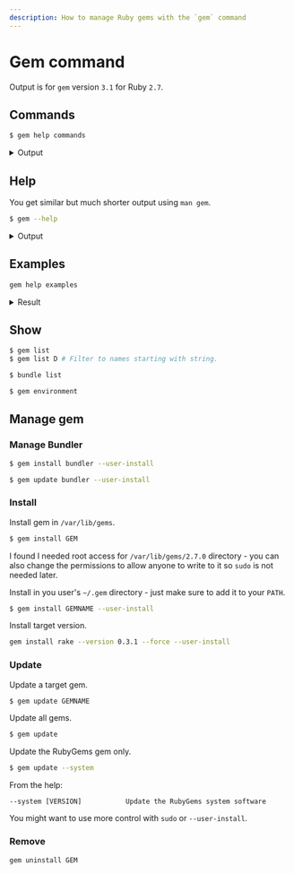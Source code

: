 ```yaml
---
description: How to manage Ruby gems with the `gem` command
---
```

# Gem command

Output is for `gem` version `3.1` for Ruby `2.7`.


## Commands

```sh
$ gem help commands
```

<details>
<summary>Output</summary>

```
GEM commands are:

    build             Build a gem from a gemspec
    cert              Manage RubyGems certificates and signing settings
    check             Check a gem repository for added or missing files
    cleanup           Clean up old versions of installed gems
    contents          Display the contents of the installed gems
    dependency        Show the dependencies of an installed gem
    environment       Display information about the RubyGems environment
    fetch             Download a gem and place it in the current directory
    generate_index    Generates the index files for a gem server directory
    help              Provide help on the 'gem' command
    info              Show information for the given gem
    install           Install a gem into the local repository
    list              Display local gems whose name matches REGEXP
    lock              Generate a lockdown list of gems
    mirror            Mirror all gem files (requires rubygems-mirror)
    open              Open gem sources in editor
    outdated          Display all gems that need updates
    owner             Manage gem owners of a gem on the push server
    pristine          Restores installed gems to pristine condition from files
                      located in the gem cache
    push              Push a gem up to the gem server
    query             Query gem information in local or remote repositories
    rdoc              Generates RDoc for pre-installed gems
    search            Display remote gems whose name matches REGEXP
    server            Documentation and gem repository HTTP server
    signin            Sign in to any gemcutter-compatible host. It defaults to
                      https://rubygems.org
    signout           Sign out from all the current sessions.
    sources           Manage the sources and cache file RubyGems uses to search
                      for gems
    specification     Display gem specification (in yaml)
    stale             List gems along with access times
    uninstall         Uninstall gems from the local repository
    unpack            Unpack an installed gem to the current directory
    update            Update installed gems to the latest version
    which             Find the location of a library file you can require
    yank              Remove a pushed gem from the index

For help on a particular command, use 'gem help COMMAND'.

Commands may be abbreviated, so long as they are unambiguous.
e.g. 'gem i rake' is short for 'gem install rake'.
```

</details>


## Help

You get similar but much shorter output using `man gem`.

```sh
$ gem --help
```

<details>
<summary>Output</summary>

```
RubyGems is a sophisticated package manager for Ruby.  This is a
basic help message containing pointers to more information.

  Usage:
    gem -h/--help
    gem -v/--version
    gem command [arguments...] [options...]

  Examples:
    gem install rake
    gem list --local
    gem build package.gemspec
    gem help install

  Further help:
    gem help commands            list all 'gem' commands
    gem help examples            show some examples of usage
    gem help gem_dependencies    gem dependencies file guide
    gem help platforms           gem platforms guide
    gem help <COMMAND>           show help on COMMAND
                                   (e.g. 'gem help install')
    gem server                   present a web page at
                                 http://localhost:8808/
                                 with info about installed gems
  Further information:
    https://guides.rubygems.org
```

</details>


## Examples


```sh
gem help examples
```

<details>
<summary>Result</summary>

```
Some examples of 'gem' usage.

* Install 'rake', either from local directory or remote server:

    gem install rake

* Install 'rake', only from remote server:

    gem install rake --remote

* Install 'rake', but only version 0.3.1, even if dependencies
  are not met, and into a user-specific directory:

    gem install rake --version 0.3.1 --force --user-install

* List local gems whose name begins with 'D':

    gem list D

* List local and remote gems whose name contains 'log':

    gem search log --both

* List only remote gems whose name contains 'log':

    gem search log --remote

* Uninstall 'rake':

    gem uninstall rake

* Create a gem:

    See https://guides.rubygems.org/make-your-own-gem/

* See information about RubyGems:

    gem environment

* Update all gems on your system:

    gem update

* Update your local version of RubyGems

    gem update --system
```

</details>


## Show

```sh
$ gem list
$ gem list D # Filter to names starting with string.
```

```sh
$ bundle list
```

```sh
$ gem environment
```


## Manage gem

### Manage Bundler

```sh
$ gem install bundler --user-install
```

```sh
$ gem update bundler --user-install
```

### Install

Install gem in `/var/lib/gems`.

```sh
$ gem install GEM
```

I found I needed root access for `/var/lib/gems/2.7.0` directory - you can also change the permissions to allow anyone to write to it so `sudo` is not needed later.

Install in you user's `~/.gem` directory - just make sure to add it to your `PATH`.

```sh
$ gem install GEMNAME --user-install
```

Install target version.

```sh
gem install rake --version 0.3.1 --force --user-install
```

### Update

Update a target gem.

```sh
$ gem update GEMNAME
```

Update all gems.

```sh
$ gem update
```

Update the RubyGems gem only.

```sh
$ gem update --system
```

From the help:

```
--system [VERSION]           Update the RubyGems system software
```

You might want to use more control with `sudo` or `--user-install`.


### Remove

```sh
gem uninstall GEM
```
